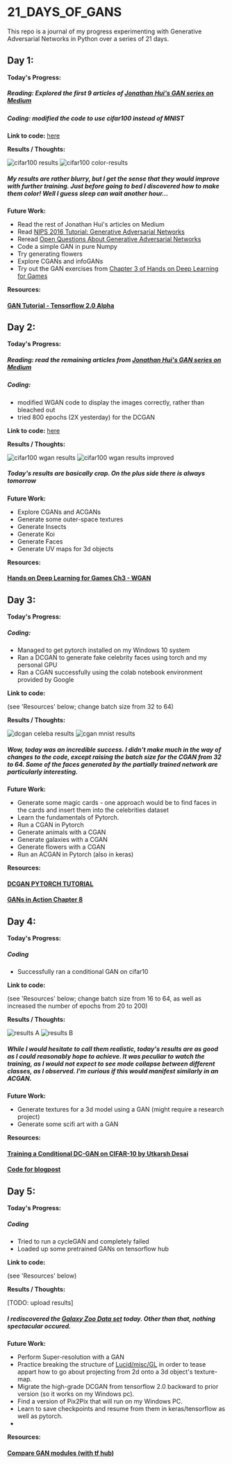 # 21_DAYS_OF_GANS
This repo is a journal of my progress experimenting with Generative Adversarial Networks in Python over a series of 21 days.
## Day 1: 
**Today's Progress:**
##### Reading: Explored the first 9 articles of [Jonathan Hui's GAN series on Medium](https://medium.com/@jonathan_hui/gan-gan-series-2d279f906e7b)
##### Coding: modified the code to use cifar100 instead of MNIST

**Link to code:** [here](https://colab.research.google.com/drive/1v1cb2iYof5KSdbm6-j381csR1OCWtZaq)

**Results / Thoughts:**

![cifar100 results](https://raw.githubusercontent.com/aztecman/21_DAYS_OF_GANS/master/cifar100_400EPOCHS.png)
![cifar100 color-results](https://raw.githubusercontent.com/aztecman/21_DAYS_OF_GANS/master/day1_cifar100_400EPOCHS_color.png)

##### My results are rather blurry, but I get the sense that they would improve with further training. Just before going to bed I discovered how to make them color! Well I guess sleep can wait another hour...

**Future Work:**
- Read the rest of Jonathan Hui's articles on Medium
- Read [NIPS 2016 Tutorial: Generative Adversarial Networks](https://arxiv.org/abs/1701.00160)
- Reread [Open Questions About Generative Adversarial Networks](https://distill.pub/2019/gan-open-problems/)
- Code a simple GAN in pure Numpy
- Try generating flowers
- Explore CGANs and infoGANs
- Try out the GAN exercises from [Chapter 3 of Hands on Deep Learning for Games](https://github.com/PacktPublishing/Hands-On-Deep-Learning-for-Games/tree/master/Chapter03/Chapter_3)

**Resources:**
#### [GAN Tutorial - Tensorflow 2.0 Alpha](https://colab.research.google.com/github/tensorflow/docs/blob/master/site/en/r2/tutorials/generative/dcgan.ipynb)

## Day 2: 
**Today's Progress:**
##### Reading: read the remaining articles from [Jonathan Hui's GAN series on Medium](https://medium.com/@jonathan_hui/gan-gan-series-2d279f906e7b)
##### Coding: 
- modified WGAN code to display the images correctly, rather than bleached out
- tried 800 epochs (2X yesterday) for the DCGAN

**Link to code:** [here](https://colab.research.google.com/drive/1fMJKhZy788SMWKCdqemCNCXEC6qaVJ_u)

**Results / Thoughts:**

![cifar100 wgan results](https://raw.githubusercontent.com/aztecman/21_DAYS_OF_GANS/master/day2_wgan_cifar100_4000EPOCHS.png)
![cifar100 wgan results improved](https://raw.githubusercontent.com/aztecman/21_DAYS_OF_GANS/master/day2_wgan_cifar100_4000EPOCHS_color_adjusted.png)

##### Today's results are basically crap. On the plus side there is always tomorrow

**Future Work:**
- Explore CGANs and ACGANs
- Generate some outer-space textures
- Generate Insects
- Generate Koi
- Generate Faces
- Generate UV maps for 3d objects

**Resources:**
#### [Hands on Deep Learning for Games Ch3 - WGAN](https://github.com/PacktPublishing/Hands-On-Deep-Learning-for-Games/blob/master/Chapter03/Chapter_3/Chapter_3_3.py)

## Day 3: 
**Today's Progress:**
##### Coding: 
- Managed to get pytorch installed on my Windows 10 system
- Ran a DCGAN to generate fake celebrity faces using torch and my personal GPU
- Ran a CGAN successfully using the colab notebook environment provided by Google

**Link to code:** 

(see 'Resources' below; change batch size from 32 to 64)

**Results / Thoughts:**

![dcgan celeba results](https://raw.githubusercontent.com/aztecman/21_DAYS_OF_GANS/master/day3_celeba_fix.png)
![cgan mnist results](https://raw.githubusercontent.com/aztecman/21_DAYS_OF_GANS/master/day3_cgan_mnist.png)

##### Wow, today was an incredible success. I didn't make much in the way of changes to the code, except raising the batch size for the CGAN from 32 to 64. Some of the faces generated by the partially trained network are particularly interesting.

**Future Work:**
- Generate some magic cards - one approach would be to find faces in the cards and insert them into the celebrities dataset
- Learn the fundamentals of Pytorch.
- Run a CGAN in Pytorch
- Generate animals with a CGAN
- Generate galaxies with a CGAN
- Generate flowers with a CGAN
- Run an ACGAN in Pytorch (also in keras)

**Resources:**
#### [DCGAN PYTORCH TUTORIAL](https://pytorch.org/tutorials/beginner/dcgan_faces_tutorial.html)
#### [GANs in Action Chapter 8](https://colab.research.google.com/github/GANs-in-Action/gans-in-action/blob/master/chapter-8/Chapter_8_CGAN.ipynb)

## Day 4:
**Today's Progress:**
##### Coding
- Successfully ran a conditional GAN on cifar10

**Link to code:** 

(see 'Resources' below; change batch size from 16 to 64, as well as increased the number of epochs from 20 to 200)

**Results / Thoughts:**

![results A](https://raw.githubusercontent.com/aztecman/21_DAYS_OF_GANS/master/day4_A.png)
![results B](https://raw.githubusercontent.com/aztecman/21_DAYS_OF_GANS/master/day4_B.png)

##### While I would hesitate to call them realistic, today's results are as good as I could reasonably hope to achieve. It was peculiar to watch the training, as I would not expect to see mode collapse between different classes, as I observed. I'm curious if this would manifest similarly in an ACGAN.

**Future Work:**
- Generate textures for a 3d model using a GAN (might require a research project)
- Generate some scifi art with a GAN

**Resources:**
#### [Training a Conditional DC-GAN on CIFAR-10 by Utkarsh Desai](https://medium.com/@utk.is.here/training-a-conditional-dc-gan-on-cifar-10-fce88395d610)
#### [Code for blogpost](https://colab.research.google.com/github/utkd/gans/blob/master/cifar10cgan.ipynb)

## Day 5:
**Today's Progress:**
##### Coding
- Tried to run a cycleGAN and completely failed
- Loaded up some pretrained GANs on tensorflow hub

**Link to code:** 

(see 'Resources' below)

**Results / Thoughts:**

[TODO: upload results]

##### I rediscovered the [Galaxy Zoo Data set](https://data.galaxyzoo.org/) today. Other than that, nothing spectacular occured.

**Future Work:**
- Perform Super-resolution with a GAN
- Practice breaking the structure of [Lucid/misc/GL](https://github.com/tensorflow/lucid/tree/master/lucid/misc/gl) in order to tease appart how to go about projecting from 2d onto a 3d object's texture-map.
- Migrate the high-grade DCGAN from tensorflow 2.0 backward to prior version (so it works on my Windows pc).
- Find a version of Pix2Pix that will run on my Windows PC.
- Learn to save checkpoints and resume from them in keras/tensorflow as well as pytorch.
- 
**Resources:**
#### [Compare GAN modules (with tf hub)](https://colab.research.google.com/github/google/compare_gan/blob/v2/compare_gan/src/tfhub_models.ipynb)


